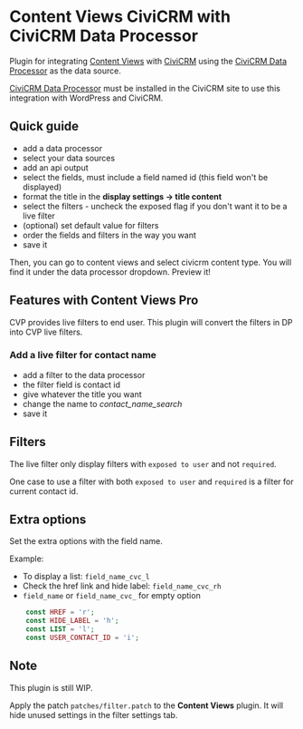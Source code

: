 # Content Views CiviCRM with CiviCRM Data Processor

Plugin for integrating [Content Views](https://wordpress.org/plugins/content-views-query-and-display-post-page/) with [CiviCRM](https://civicrm.org) using the [CiviCRM Data Processor](https://lab.civicrm.org/extensions/dataprocessor) as the data source.

[CiviCRM Data Processor](https://lab.civicrm.org/extensions/dataprocessor) must be installed in the CiviCRM site to use this integration with WordPress and CiviCRM.

## Quick guide
- add a data processor
- select your data sources
- add an api output
- select the fields, must include a field named id (this field won't be displayed)
- format the title in the **display settings -> title content**
- select the filters - uncheck the exposed flag if you don't want it to be a live filter
- (optional) set default value for filters
- order the fields and filters in the way you want
- save it

Then, you can go to content views and select civicrm content type. You will find it under the data processor dropdown. Preview it!

## Features with Content Views Pro
CVP provides live filters to end user. This plugin will convert the filters in DP into CVP live filters.

### Add a live filter for contact name
- add a filter to the data processor
- the filter field is contact id
- give whatever the title you want
- change the name to *contact_name_search* 
- save it

## Filters
The live filter only display filters with `exposed to user` and not `required`.

One case to use a filter with both `exposed to user` and `required` is a filter for current contact id.

## Extra options
Set the extra options with the field name.

Example:
- To display a list: `field_name_cvc_l`
- Check the href link and hide label: `field_name_cvc_rh`
- `field_name` or `field_name_cvc_` for empty option
```php
	const HREF = 'r';
	const HIDE_LABEL = 'h';
	const LIST = 'l';
	const USER_CONTACT_ID = 'i';
```

## Note
This plugin is still WIP.

Apply the patch `patches/filter.patch` to the **Content Views** plugin. It will hide unused settings in the filter settings tab.
